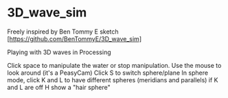 # 3D_wave_sim
Freely inspired by Ben Tommy E sketch [https://github.com/BenTommyE/3D_wave_sim]

Playing with 3D waves in Processing

Click space to manipulate the water or stop manipulation.
Use the mouse to look around (it's a PeasyCam)
Click S to switch sphere/plane
In sphere mode,
click K and L to have different spheres (meridians and parallels)
if K and L are off H show a "hair sphere" 
